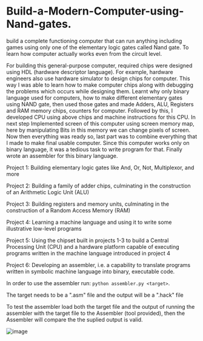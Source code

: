 # Build-a-Modern-Computer-using-Nand-gates.
build a complete functioning computer that can run anything including games using only one of the elementary logic gates called Nand gate. To learn how computer actually works even from the circuit level.

For building this general-purpose computer, required chips were designed using HDL (hardware descriptor language). For example, hardware engineers also use hardware simulator to design chips for computer. This way I was able to learn how to make computer chips along with debugging the problems which occurs while designing them. Learnt why only binary language used for computers, how to make different elementary gates using NAND gate, then used those gates and made Adders, ALU, Registers and RAM memory chips, counters for computer. Followed by this, I developed CPU using above chips and machine instructions for this CPU. In next step Implemented screen of this computer using screen memory map, here by manipulating Bits in this memory we can change pixels of screen. Now then everything was ready so, last part was to combine everything that I made to make final usable computer. Since this computer works only on binary language, it was a tedious task to write program for that. Finally wrote an assembler for this binary language. 

Project 1: Building elementary logic gates like And, Or, Not, Multiplexor, and more

Project 2: Building a family of adder chips, culminating in the construction of an Arithmetic Logic Unit (ALU)

Project 3: Building registers and memory units, culminating in the construction of a Random Access Memory (RAM)

Project 4: Learning a machine language and using it to write some illustrative low-level programs

Project 5: Using the chipset built in projects 1-3 to build a Central Processing Unit (CPU) and a hardware platform capable of executing programs written in the machine language introduced in project 4

Project 6: Developing an assembler, i.e. a capability to translate programs written in symbolic machine language into binary, executable code.


In order to use the assembler run:
`python assembler.py <target>`.

The target needs to be a ".asm" file and the output will be a ".hack" file

To test the assembler load both the target file and the output of running the
assembler with the target file to the Assembler (tool provided), then the
Assembler will compare the the suplied output is valid.

![image](https://user-images.githubusercontent.com/65885245/200493260-affa5057-4073-4d24-8d82-d4a7c7f39564.png)
